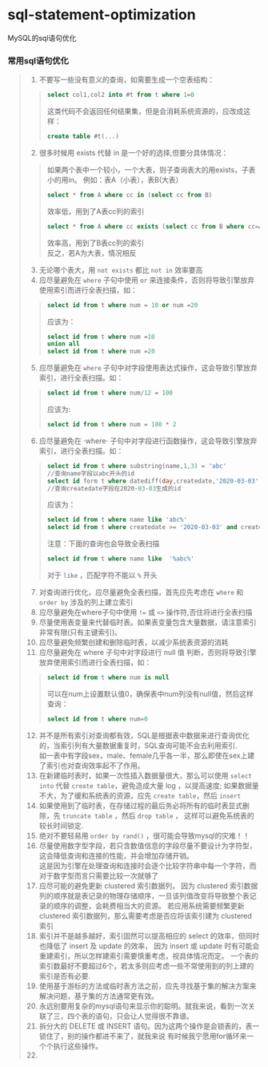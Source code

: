 # sql-statement-optimization
MySQL的sql语句优化
### 常用sql语句优化
> 1. 不要写一些没有意义的查询，如需要生成一个空表结构：
  >> ``` sql
  >> select col1,col2 into #t from t where 1=0
  >> ```
  >> 这类代码不会返回任何结果集，但是会消耗系统资源的，应改成这样：
  >> ``` sql 
  >> create table #t(...)
  >> ```
> 2. 很多时候用 exists 代替 in 是一个好的选择,但要分具体情况：
  >> 如果两个表中一个较小，一个大表，则子查询表大的用exists，子表小的用in。
  >> 例如：表A（小表），表B(大表）
  >> ```sql
  >> select * from A where cc in (select cc from B)
  >> ```
  >> 效率低，用到了A表cc列的索引
  >> ``` sql
  >> select * from A where cc exists (select cc from B where cc=A.cc)
  >> ```
  >> 效率高，用到了B表cc列的索引  
  >> 反之，若A为大表，情况相反
> 3. 无论哪个表大，用 `not exists` 都比 `not in` 效率要高
> 4. 应尽量避免在 `where` 子句中使用 `or` 来连接条件，否则将导致引擎放弃使用索引而进行全表扫描，如：
  >> ``` sql
  >> select id from t where num = 10 or num =20
  >> ```
  >> 应该为：
  >> ``` sql
  >> select id from t where num =10 
  >> union all
  >> select id from t where num =20 
  >> ```
> 5. 应尽量避免在 `where` 子句中对字段使用表达式操作，这会导致引擎放弃索引，进行全表扫描。如：
  >> ``` sql
  >> select id from t where num/12 = 100 
  >> ```
  >> 应该为:
  >> ``` sql 
  >> select id from t where num = 100 * 2 
  >> ```
> 6. 应尽量避免在 ·where· 子句中对字段进行函数操作，这会导致引擎放弃索引，进行全表扫描。如：
  >> ``` sql
  >> select id from t where substring(name,1,3) = 'abc'
  >> //查询name字段以abc开头的id
  >> select id form t where datediff(day,createdate,'2020-03-03') = 0
  >> //查询createdate字段在2020-03-03生成的id
  >> ```
  >> 应该为：
  >> ``` sql
  >> select id from t where name like 'abc%'
  >> select id from t where createdate >= '2020-03-03' and createdate < '2020-03-04'
  >> ```
  >> 注意：下面的查询也会导致全表扫描 
  >> ``` sql
  >> select id from t where name like  '%abc%'
  >> ```
  >> 对于 `like` ，匹配字符不能以 `%` 开头
> 7. 对查询进行优化，应尽量避免全表扫描，首先应先考虑在 `where` 和 `order by` 涉及的列上建立索引
> 8. 应尽量避免在where子句中使用 `!=` 或 `<>` 操作符,否住将进行全表扫描
> 9. 尽量使用表变量来代替临时表。如果表变量包含大量数据，请注意索引非常有限(只有主键索引)。
> 10. 应尽量避免频繁创建和删除临时表，以减少系统表资源的消耗
> 11. 应尽量避免在 where 子句中对字段进行 null 值 判断，否则将导致引擎放弃使用索引而进行全表扫描，如：
  >> ``` sql
  >> select id from t where num is null
  >> ```
  >> 可以在num上设置默认值0，确保表中num列没有null值，然后这样查询：
  >> ``` sql 
  >> select id from t where num=0
  >> ```
> 12. 并不是所有索引对查询都有效，SQL是根据表中数据来进行查询优化的，当索引列有大量数据重复时，SQL查询可能不会去利用索引.  
      如一表中有字段sex，male、female几乎各一半，那么即使在sex上建了索引也对查询效率起不了作用。
> 13. 在新建临时表时，如果一次性插入数据量很大，那么可以使用 `select into` 代替 `create table`，避免造成大量 log ，以提高速度;
      如果数据量不大，为了缓和系统表的资源，应先 `create table`，然后 `insert`
> 14. 如果使用到了临时表，在存储过程的最后务必将所有的临时表显式删除，先 `truncate table` ，然后 `drop table` ，
      这样可以避免系统表的较长时间锁定.
> 15. 绝对不要轻易用 `order by rand()` ，很可能会导致mysql的灾难！！
> 16. 尽量使用数字型字段，若只含数值信息的字段尽量不要设计为字符型，这会降低查询和连接的性能，并会增加存储开销。  
      这是因为引擎在处理查询和连接时会逐个比较字符串中每一个字符，而对于数字型而言只需要比较一次就够了
> 17. 应尽可能的避免更新 clustered 索引数据列，
      因为 clustered 索引数据列的顺序就是表记录的物理存储顺序，一旦该列值改变将导致整个表记录的顺序的调整，会耗费相当大的资源。
      若应用系统需要频繁更新 clustered 索引数据列，那么需要考虑是否应将该索引建为 clustered 索引
> 18. 索引并不是越多越好，索引固然可以提高相应的 select 的效率，但同时也降低了 insert 及 update 的效率，
      因为 insert 或 update 时有可能会重建索引，所以怎样建索引需要慎重考虑，视具体情况而定。
      一个表的索引数最好不要超过6个，若太多则应考虑一些不常使用到的列上建的索引是否有必要.
> 19. 使用基于游标的方法或临时表方法之前，应先寻找基于集的解决方案来解决问题，基于集的方法通常更有效。
> 20. 永远别要用复杂的mysql语句来显示你的聪明。就我来说，看到一次关联了三，四个表的语句，只会让人觉得很不靠谱。
> 21. 拆分大的 DELETE 或 INSERT 语句。因为这两个操作是会锁表的，表一锁住了，别的操作都进不来了，就我来说 有时候我宁愿用for循环来一个个执行这些操作。
> 22.
